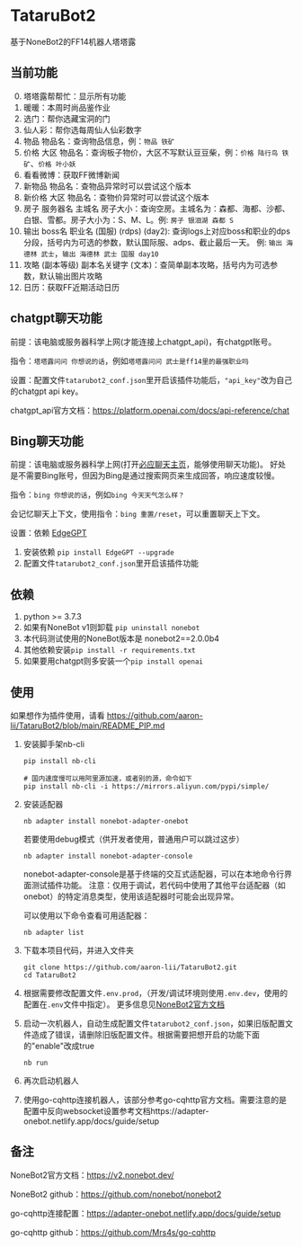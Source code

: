 # TataruBot2

基于NoneBot2的FF14机器人塔塔露

## 当前功能

0. 塔塔露帮帮忙：显示所有功能
1. 暖暖：本周时尚品鉴作业
2. 选门：帮你选藏宝洞的门
3. 仙人彩：帮你选每周仙人仙彩数字
4. 物品 物品名：查询物品信息，例：`物品 铁矿`
5. 价格 大区 物品名：查询板子物价，大区不写默认豆豆柴，例：`价格 陆行鸟 铁矿`、`价格 叶小妖`
6. 看看微博：获取FF微博新闻
7. 新物品 物品名：查物品异常时可以尝试这个版本
8. 新价格 大区 物品名：查物价异常时可以尝试这个版本
9. 房子 服务器名 主城名 房子大小：查询空房。主城名为：森都、海都、沙都、白银、雪都。房子大小为：S、M、L。例: `房子 银泪湖 森都 S`
10. 输出 boss名 职业名 (国服) (rdps) (day2): 查询logs上对应boss和职业的dps分段，括号内为可选的参数，默认国际服、adps、截止最后一天。
例: `输出 海德林 武士`，`输出 海德林 武士 国服 day10`
11. 攻略 (副本等级) 副本名关键字 (文本)：查简单副本攻略，括号内为可选参数，默认输出图片攻略
12. 日历：获取FF近期活动日历

## chatgpt聊天功能

前提：该电脑或服务器科学上网(才能连接上chatgpt_api)，有chatgpt账号。

指令：`塔塔露问问 你想说的话`，例如`塔塔露问问 武士是ff14里的最强职业吗`

设置：配置文件`tatarubot2_conf.json`里开启该插件功能后，`"api_key"`改为自己的chatgpt api key。

chatgpt_api官方文档：https://platform.openai.com/docs/api-reference/chat

## Bing聊天功能

前提：该电脑或服务器科学上网(打开[必应聊天主页](https://bing.com/chat)，能够使用聊天功能)。
好处是不需要Bing账号，但因为Bing是通过搜索网页来生成回答，响应速度较慢。

指令：`bing 你想说的话`，例如`bing 今天天气怎么样？`

会记忆聊天上下文，使用指令：`bing 重置/reset`，可以重置聊天上下文。

设置：依赖 [EdgeGPT](https://github.com/acheong08/EdgeGPT)
1. 安装依赖 `pip install EdgeGPT --upgrade`
2. 配置文件`tatarubot2_conf.json`里开启该插件功能

## 依赖

1. python >= 3.7.3
2. 如果有NoneBot v1则卸载 `pip uninstall nonebot`
3. 本代码测试使用的NoneBot版本是 nonebot2==2.0.0b4
4. 其他依赖安装`pip install -r requirements.txt`
5. 如果要用chatgpt则多安装一个`pip install openai`

## 使用

如果想作为插件使用，请看 https://github.com/aaron-lii/TataruBot2/blob/main/README_PIP.md

1. 安装脚手架nb-cli

   ```shell
   pip install nb-cli
   
   # 国内速度慢可以用阿里源加速，或者别的源，命令如下
   pip install nb-cli -i https://mirrors.aliyun.com/pypi/simple/
   ```

2. 安装适配器

   ```
   nb adapter install nonebot-adapter-onebot
   ```
   
   若要使用debug模式（供开发者使用，普通用户可以跳过这步）
   ```
   nb adapter install nonebot-adapter-console
   ```
   nonebot-adapter-console是基于终端的交互式适配器，可以在本地命令行界面测试插件功能。
   注意：仅用于调试，若代码中使用了其他平台适配器（如onebot）的特定消息类型，使用该适配器时可能会出现异常。

   可以使用以下命令查看可用适配器：
   ```
   nb adapter list
   ```

3. 下载本项目代码，并进入文件夹

   ```
   git clone https://github.com/aaron-lii/TataruBot2.git
   cd TataruBot2
   ```

4. 根据需要修改配置文件`.env.prod`，（开发/调试环境则使用`.env.dev`，使用的配置在`.env`文件中指定）。
    更多信息见[NoneBot2官方文档](https://v2.nonebot.dev/docs/appendices/config)


5. 启动一次机器人，自动生成配置文件`tatarubot2_conf.json`，如果旧版配置文件造成了错误，请删除旧版配置文件。根据需要把想开启的功能下面的"enable"改成true

   ```
   nb run
   ```

6. 再次启动机器人


8. 使用go-cqhttp连接机器人，该部分参考go-cqhttp官方文档。需要注意的是配置中反向websocket设置参考文档https://adapter-onebot.netlify.app/docs/guide/setup

## 备注

NoneBot2官方文档：https://v2.nonebot.dev/

NoneBot2 github：https://github.com/nonebot/nonebot2

go-cqhttp连接配置：https://adapter-onebot.netlify.app/docs/guide/setup

go-cqhttp github：https://github.com/Mrs4s/go-cqhttp
